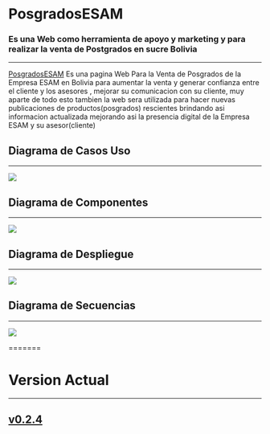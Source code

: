 # PosgradosESAM
### Es una Web como herramienta de apoyo y marketing y para realizar la venta de Postgrados en sucre Bolivia
-------------------------------------------------------------------
[PosgradosESAM](https://zelechos.github.io/PosgradosESAM/) Es una pagina Web Para la Venta de Posgrados de la Empresa ESAM en Bolivia para aumentar la venta y generar confianza entre el cliente y los asesores , mejorar su comunicacion con su cliente, muy aparte de todo esto tambien la web sera utilizada para hacer nuevas publicaciones de productos(posgrados) rescientes brindando asi informacion actualizada mejorando asi la presencia digital de la Empresa ESAM y su asesor(cliente)


## Diagrama de Casos Uso
-------------------------------------------------------------------
![]("./assets/img/DiagramaCasosUso.jpg")


## Diagrama de Componentes
-------------------------------------------------------------------
![]("./assets/img/DiagramaComponente.jpg")


## Diagrama de Despliegue
-------------------------------------------------------------------
![]("./assets/img/DiagramaDespliegue.jpg")


## Diagrama de Secuencias
-------------------------------------------------------------------
![]("./assets/img/DiagramaSecuencias.jpg")

=======
# Version Actual
-------------------------------------------------------------------
## [v0.2.4](https://github.com/Zelechos/PosgradosESAM/releases/tag/v0.2.4)

